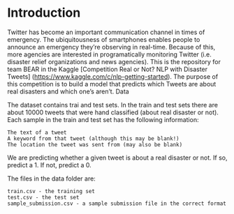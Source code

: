 # Introduction

Twitter has become an important communication channel in times of emergency. The ubiquitousness of smartphones enables people to announce an emergency they’re observing in real-time. Because of this, more agencies are interested in programatically monitoring Twitter (i.e. disaster relief organizations and news agencies). This is the repository for team BEAR in the Kaggle [Competition Real or Not? NLP with Disaster Tweets] (https://www.kaggle.com/c/nlp-getting-started). The purpose of this competition is to build a model that predicts which Tweets are about real disasters and which one’s aren’t.
Data

The dataset contains trai and test sets. In the train and test sets there are about 10000 tweets that were hand classified (about real disaster or not). Each sample in the train and test set has the following information:

    The text of a tweet
    A keyword from that tweet (although this may be blank!)
    The location the tweet was sent from (may also be blank)

We are predicting whether a given tweet is about a real disaster or not. If so, predict a 1. If not, predict a 0.

The files in the data folder are:

    train.csv - the training set
    test.csv - the test set
    sample_submission.csv - a sample submission file in the correct format
